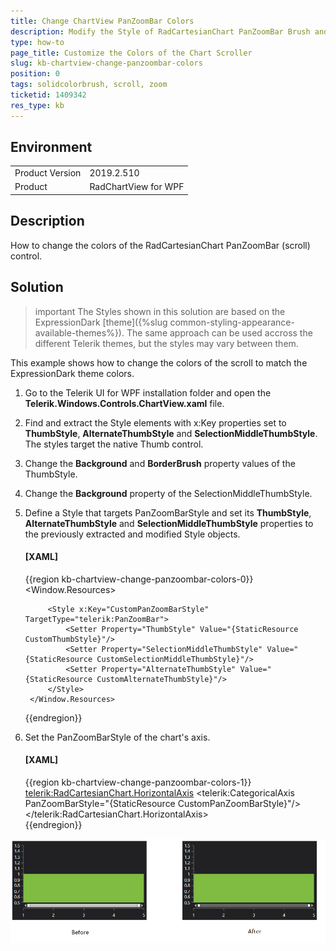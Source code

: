```yaml
---
title: Change ChartView PanZoomBar Colors
description: Modify the Style of RadCartesianChart PanZoomBar Brush and Border.
type: how-to
page_title: Customize the Colors of the Chart Scroller
slug: kb-chartview-change-panzoombar-colors 
position: 0
tags: solidcolorbrush, scroll, zoom
ticketid: 1409342
res_type: kb
---
```


## Environment
<table>
    <tbody>
	    <tr>
	    	<td>Product Version</td>
	    	<td>2019.2.510</td>
	    </tr>
	    <tr>
	    	<td>Product</td>
	    	<td>RadChartView for WPF</td>
	    </tr>
    </tbody>
</table>

## Description

How to change the colors of the RadCartesianChart PanZoomBar (scroll) control.

## Solution

>important The Styles shown in this solution are based on the ExpressionDark [theme]({%slug common-styling-appearance-available-themes%}). The same approach can be used accross the different Telerik themes, but the styles may vary between them.

This example shows how to change the colors of the scroll to match the ExpressionDark theme colors.

1. Go to the Telerik UI for WPF installation folder and open the __Telerik.Windows.Controls.ChartView.xaml__ file.
2. Find and extract the Style elements with x:Key properties set to __ThumbStyle__, __AlternateThumbStyle__ and __SelectionMiddleThumbStyle__. The styles target the native Thumb control.
3. Change the __Background__ and __BorderBrush__ property values of the ThumbStyle.
4. Change the __Background__ property of the SelectionMiddleThumbStyle.
5. Define a Style that targets PanZoomBarStyle and set its __ThumbStyle__, __AlternateThumbStyle__ and __SelectionMiddleThumbStyle__ properties to the previously extracted and modified Style objects.

	#### __[XAML]__
	{{region kb-chartview-change-panzoombar-colors-0}}
		<Window.Resources>
			<Style x:Key="CustomThumbStyle" TargetType="Thumb">
				<Setter Property="Width" Value="8"/>
				<Setter Property="VerticalAlignment" Value="Stretch"/>
				<Setter Property="IsTabStop" Value="True"/>
				<Setter Property="BorderThickness" Value="2"/>
				<Setter Property="BorderBrush" Value="#646464"/>
				<Setter Property="Background" Value="#FFFFFF"/>
				<Setter Property="Template">
					<Setter.Value>
						<ControlTemplate TargetType="Thumb">
							<Grid>
								<Grid.InputBindings>
									<MouseBinding MouseAction="LeftDoubleClick" Command="{x:Static telerikChartView:PanZoomBarCommands.ExpandSelectionToMinimum}"/>
								</Grid.InputBindings>
								<Border x:Name="Border" BorderThickness="{TemplateBinding BorderThickness}" BorderBrush="{TemplateBinding BorderBrush}" Background="{TemplateBinding Background}"/>
							</Grid>
						</ControlTemplate>
					</Setter.Value>
				</Setter>
			</Style>
			<Style x:Key="CustomAlternateThumbStyle" TargetType="Thumb" BasedOn="{StaticResource CustomThumbStyle}">
				<Setter Property="Template">
					<Setter.Value>
						<ControlTemplate TargetType="Thumb">
							<Grid>
								<Grid.InputBindings>
									<MouseBinding MouseAction="LeftDoubleClick" Command="{x:Static telerikChartView:PanZoomBarCommands.ExpandSelectionToMaximum}"/>
								</Grid.InputBindings>
								<Border x:Name="Border" BorderThickness="{TemplateBinding BorderThickness}" BorderBrush="{TemplateBinding BorderBrush}" Background="{TemplateBinding Background}"/>
							</Grid>
						</ControlTemplate>
					</Setter.Value>
				</Setter>
			</Style>
			<Style x:Key="CustomSelectionMiddleThumbStyle" TargetType="Thumb">
				<Setter Property="IsTabStop" Value="True"/>
				<Setter Property="Background" Value="#646464"/>
				<Setter Property="Cursor" Value="Hand"/>
				<Setter Property="VerticalAlignment" Value="Stretch"/>
				<Setter Property="Template">
					<Setter.Value>
						<ControlTemplate TargetType="Thumb">
							<Grid>
								<Grid.InputBindings>
									<MouseBinding MouseAction="LeftDoubleClick" Command="{x:Static telerikChartView:PanZoomBarCommands.ExpandSelection}"/>
								</Grid.InputBindings>
								<Border x:Name="Border" BorderBrush="{TemplateBinding BorderBrush}" BorderThickness="{TemplateBinding BorderThickness}" Background="{TemplateBinding Background}"/>
							</Grid>
						</ControlTemplate>
					</Setter.Value>
				</Setter>
			</Style>

			<Style x:Key="CustomPanZoomBarStyle" TargetType="telerik:PanZoomBar">
				<Setter Property="ThumbStyle" Value="{StaticResource CustomThumbStyle}"/>
				<Setter Property="SelectionMiddleThumbStyle" Value="{StaticResource CustomSelectionMiddleThumbStyle}"/>
				<Setter Property="AlternateThumbStyle" Value="{StaticResource CustomAlternateThumbStyle}"/>
			</Style>
		</Window.Resources>   
	{{endregion}}

6. Set the PanZoomBarStyle of the chart's axis.

	#### __[XAML]__
	{{region kb-chartview-change-panzoombar-colors-1}}
		 <telerik:RadCartesianChart.HorizontalAxis>
			<telerik:CategoricalAxis PanZoomBarStyle="{StaticResource CustomPanZoomBarStyle}"/>
		</telerik:RadCartesianChart.HorizontalAxis>  
	{{endregion}}

![WPF RadChartView Change PanZoomBar Colors](images/kb-chartview-change-panzoombar-colors-0.png)
